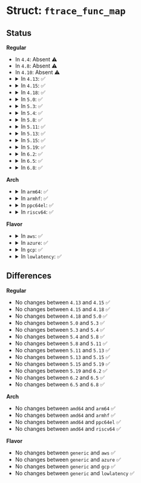 # Struct: <code>ftrace_func_map</code>

## Status
<b>Regular</b>
<ul>
<li>
In <code>4.4</code>: Absent ⚠️
</li>
<li>
In <code>4.8</code>: Absent ⚠️
</li>
<li>
In <code>4.10</code>: Absent ⚠️
</li>
<li>
<details>
<summary>In <code>4.13</code>: ✅</summary>

```c
struct ftrace_func_map {
    struct ftrace_func_entry entry;
    void *data;
};
```
</details>
</li>
<li>
<details>
<summary>In <code>4.15</code>: ✅</summary>

```c
struct ftrace_func_map {
    struct ftrace_func_entry entry;
    void *data;
};
```
</details>
</li>
<li>
<details>
<summary>In <code>4.18</code>: ✅</summary>

```c
struct ftrace_func_map {
    struct ftrace_func_entry entry;
    void *data;
};
```
</details>
</li>
<li>
<details>
<summary>In <code>5.0</code>: ✅</summary>

```c
struct ftrace_func_map {
    struct ftrace_func_entry entry;
    void *data;
};
```
</details>
</li>
<li>
<details>
<summary>In <code>5.3</code>: ✅</summary>

```c
struct ftrace_func_map {
    struct ftrace_func_entry entry;
    void *data;
};
```
</details>
</li>
<li>
<details>
<summary>In <code>5.4</code>: ✅</summary>

```c
struct ftrace_func_map {
    struct ftrace_func_entry entry;
    void *data;
};
```
</details>
</li>
<li>
<details>
<summary>In <code>5.8</code>: ✅</summary>

```c
struct ftrace_func_map {
    struct ftrace_func_entry entry;
    void *data;
};
```
</details>
</li>
<li>
<details>
<summary>In <code>5.11</code>: ✅</summary>

```c
struct ftrace_func_map {
    struct ftrace_func_entry entry;
    void *data;
};
```
</details>
</li>
<li>
<details>
<summary>In <code>5.13</code>: ✅</summary>

```c
struct ftrace_func_map {
    struct ftrace_func_entry entry;
    void *data;
};
```
</details>
</li>
<li>
<details>
<summary>In <code>5.15</code>: ✅</summary>

```c
struct ftrace_func_map {
    struct ftrace_func_entry entry;
    void *data;
};
```
</details>
</li>
<li>
<details>
<summary>In <code>5.19</code>: ✅</summary>

```c
struct ftrace_func_map {
    struct ftrace_func_entry entry;
    void *data;
};
```
</details>
</li>
<li>
<details>
<summary>In <code>6.2</code>: ✅</summary>

```c
struct ftrace_func_map {
    struct ftrace_func_entry entry;
    void *data;
};
```
</details>
</li>
<li>
<details>
<summary>In <code>6.5</code>: ✅</summary>

```c
struct ftrace_func_map {
    struct ftrace_func_entry entry;
    void *data;
};
```
</details>
</li>
<li>
<details>
<summary>In <code>6.8</code>: ✅</summary>

```c
struct ftrace_func_map {
    struct ftrace_func_entry entry;
    void *data;
};
```
</details>
</li>
</ul>
<b>Arch</b>
<ul>
<li>
<details>
<summary>In <code>arm64</code>: ✅</summary>

```c
struct ftrace_func_map {
    struct ftrace_func_entry entry;
    void *data;
};
```
</details>
</li>
<li>
<details>
<summary>In <code>armhf</code>: ✅</summary>

```c
struct ftrace_func_map {
    struct ftrace_func_entry entry;
    void *data;
};
```
</details>
</li>
<li>
<details>
<summary>In <code>ppc64el</code>: ✅</summary>

```c
struct ftrace_func_map {
    struct ftrace_func_entry entry;
    void *data;
};
```
</details>
</li>
<li>
<details>
<summary>In <code>riscv64</code>: ✅</summary>

```c
struct ftrace_func_map {
    struct ftrace_func_entry entry;
    void *data;
};
```
</details>
</li>
</ul>
<b>Flavor</b>
<ul>
<li>
<details>
<summary>In <code>aws</code>: ✅</summary>

```c
struct ftrace_func_map {
    struct ftrace_func_entry entry;
    void *data;
};
```
</details>
</li>
<li>
<details>
<summary>In <code>azure</code>: ✅</summary>

```c
struct ftrace_func_map {
    struct ftrace_func_entry entry;
    void *data;
};
```
</details>
</li>
<li>
<details>
<summary>In <code>gcp</code>: ✅</summary>

```c
struct ftrace_func_map {
    struct ftrace_func_entry entry;
    void *data;
};
```
</details>
</li>
<li>
<details>
<summary>In <code>lowlatency</code>: ✅</summary>

```c
struct ftrace_func_map {
    struct ftrace_func_entry entry;
    void *data;
};
```
</details>
</li>
</ul>

## Differences
<b>Regular</b>
<ul>
<li>
No changes between <code>4.13</code> and <code>4.15</code> ✅
</li>
<li>
No changes between <code>4.15</code> and <code>4.18</code> ✅
</li>
<li>
No changes between <code>4.18</code> and <code>5.0</code> ✅
</li>
<li>
No changes between <code>5.0</code> and <code>5.3</code> ✅
</li>
<li>
No changes between <code>5.3</code> and <code>5.4</code> ✅
</li>
<li>
No changes between <code>5.4</code> and <code>5.8</code> ✅
</li>
<li>
No changes between <code>5.8</code> and <code>5.11</code> ✅
</li>
<li>
No changes between <code>5.11</code> and <code>5.13</code> ✅
</li>
<li>
No changes between <code>5.13</code> and <code>5.15</code> ✅
</li>
<li>
No changes between <code>5.15</code> and <code>5.19</code> ✅
</li>
<li>
No changes between <code>5.19</code> and <code>6.2</code> ✅
</li>
<li>
No changes between <code>6.2</code> and <code>6.5</code> ✅
</li>
<li>
No changes between <code>6.5</code> and <code>6.8</code> ✅
</li>
</ul>
<b>Arch</b>
<ul>
<li>
No changes between <code>amd64</code> and <code>arm64</code> ✅
</li>
<li>
No changes between <code>amd64</code> and <code>armhf</code> ✅
</li>
<li>
No changes between <code>amd64</code> and <code>ppc64el</code> ✅
</li>
<li>
No changes between <code>amd64</code> and <code>riscv64</code> ✅
</li>
</ul>
<b>Flavor</b>
<ul>
<li>
No changes between <code>generic</code> and <code>aws</code> ✅
</li>
<li>
No changes between <code>generic</code> and <code>azure</code> ✅
</li>
<li>
No changes between <code>generic</code> and <code>gcp</code> ✅
</li>
<li>
No changes between <code>generic</code> and <code>lowlatency</code> ✅
</li>
</ul>
